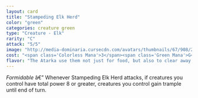 ```yaml
---
layout: card
title: "Stampeding Elk Herd"
color: "green"
categories: creature green
type: "Creature - Elk"
rarity: "C"
attack: "5/5"
image: "http://media-dominaria.cursecdn.com/avatars/thumbnails/67/908/200/283/635608921174179354.png"
cost: "<span class='Colorless Mana'>3</span><span class='Green Mana'>G</span><span class='Green Mana'>G</span>"
flavor: "The Atarka use them not just for food, but also to clear away snow, trees, and enemy forces."
---
```


<em>Formidable</em> â€” Whenever Stampeding Elk Herd attacks, if creatures you control have total power 8 or greater, creatures you control gain trample until end of turn.
